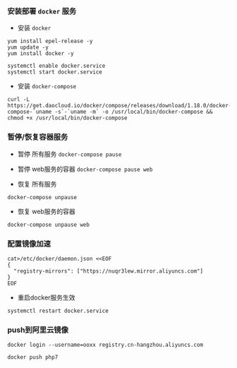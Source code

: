 ### 安装部署 `docker` 服务

- 安装 `docker`
```
yum install epel-release -y
yum update -y
yum install docker -y

systemctl enable docker.service
systemctl start docker.service
```

- 安装 `docker-compose`
```
curl -L https://get.daocloud.io/docker/compose/releases/download/1.18.0/docker-compose-`uname -s`-`uname -m` -o /usr/local/bin/docker-compose && chmod +x /usr/local/bin/docker-compose
```

### 暂停/恢复容器服务
- 暂停 所有服务
```docker-compose pause``` 
- 暂停 web服务的容器
```docker-compose pause web ```

- 恢复 所有服务
```
docker-compose unpause
```
- 恢复 web服务的容器
```
docker-compose unpause web
```

### 配置镜像加速
```
cat>/etc/docker/daemon.json <<EOF
{
  "registry-mirrors": ["https://nuqr3lew.mirror.aliyuncs.com"]
}
EOF
```

- 重启docker服务生效
```
systemctl restart docker.service
```

### push到阿里云镜像
```
docker login --username=ooxx registry.cn-hangzhou.aliyuncs.com

docker push php7
```
